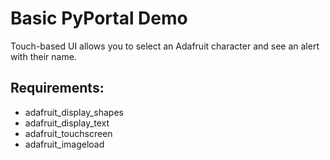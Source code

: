 # Basic PyPortal Demo

Touch-based UI allows you to select an Adafruit character and see an alert with their name.

## Requirements:

* adafruit_display_shapes
* adafruit_display_text
* adafruit_touchscreen
* adafruit_imageload
